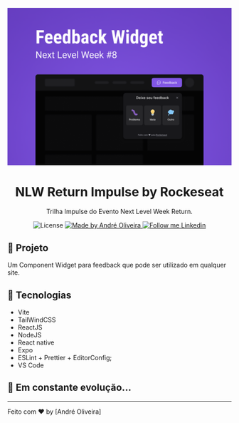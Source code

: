 <p align="center">
    <img alt="Git Explorer" src="./.github/Capa.png"/>
</p>

<h1 align="center">
	NLW Return Impulse by Rockeseat
</h1>

<p align="center">Trilha Impulse do Evento Next Level Week Return.</p>

<p align="center">
  <img alt="License" src="https://img.shields.io/badge/license-MIT-2ecc71">

  <a href="https://github.com/castrodeko11">
    <img alt="Made by André Oliveira" src="https://img.shields.io/badge/Made%20By-Andr%C3%A9%20de-Oliveira">
  </a>

  <a href="https://www.linkedin.com/in/andrecastrodeoliveira/" target="_blank">
    <img alt="Follow me Linkedin" src="https://br.linkedin.com/in/andrecastrodeoliveira">
  </a>
</p>

## 🚀 Projeto

Um Component Widget para feedback que pode ser utilizado em qualquer site.

## 🔧 Tecnologias

- Vite
- TailWindCSS
- ReactJS
- NodeJS
- React native
- Expo
- ESLint + Prettier + EditorConfig;
- VS Code

## 🚀 **Em constante evolução...**

---

Feito com ♥ by [André Oliveira]
